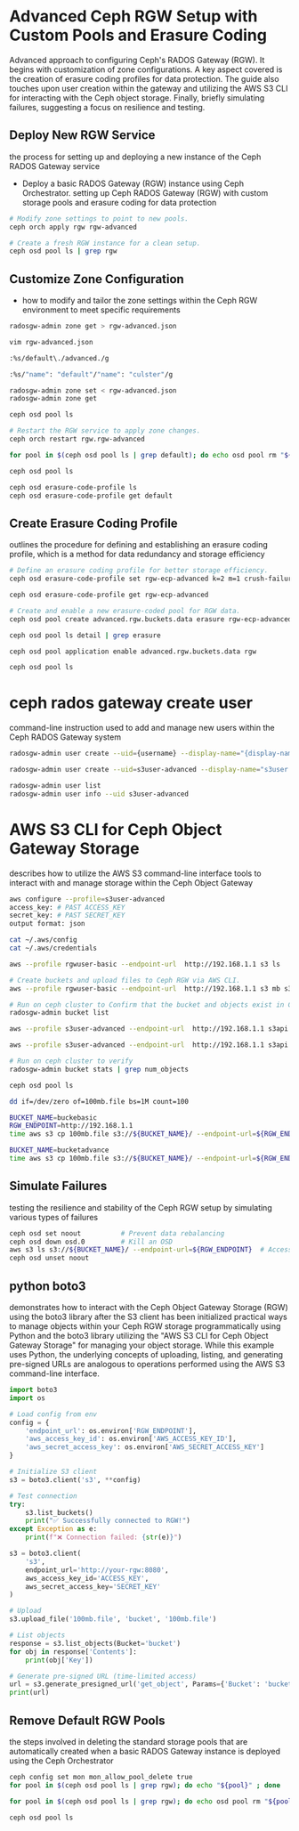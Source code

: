 # Advanced Ceph RGW Setup with Custom Pools and Erasure Coding

Advanced approach to configuring Ceph's RADOS Gateway (RGW). It begins with customization of zone configurations. A key aspect covered is the creation of erasure coding profiles for data protection. The guide also touches upon user creation within the gateway and utilizing the AWS S3 CLI for interacting with the Ceph object storage. Finally, briefly simulating failures, suggesting a focus on resilience and testing.



## Deploy New RGW Service
the process for setting up and deploying a new instance of the Ceph RADOS Gateway service
- Deploy a basic RADOS Gateway (RGW) instance using Ceph Orchestrator.
setting up Ceph RADOS Gateway (RGW) with custom storage pools and erasure coding for data protection

```sh
# Modify zone settings to point to new pools.
ceph orch apply rgw rgw-advanced

# Create a fresh RGW instance for a clean setup.
ceph osd pool ls | grep rgw
```

## Customize Zone Configuration

- how to modify and tailor the zone settings within the Ceph RGW environment to meet specific requirements

```sh
radosgw-admin zone get > rgw-advanced.json

vim rgw-advanced.json

:%s/default\./advanced./g

:%s/"name": "default"/"name": "culster"/g

radosgw-admin zone set < rgw-advanced.json
radosgw-admin zone get

ceph osd pool ls

# Restart the RGW service to apply zone changes.
ceph orch restart rgw.rgw-advanced

for pool in $(ceph osd pool ls | grep default); do echo osd pool rm "${pool}" "${pool}" --yes-i-really-really-mean-it ; done

ceph osd pool ls
```

```sh
ceph osd erasure-code-profile ls
ceph osd erasure-code-profile get default
```

## Create Erasure Coding Profile

outlines the procedure for defining and establishing an erasure coding profile, which is a method for data redundancy and storage efficiency

```sh
# Define an erasure coding profile for better storage efficiency.
ceph osd erasure-code-profile set rgw-ecp-advanced k=2 m=1 crush-failure-domain=host

ceph osd erasure-code-profile get rgw-ecp-advanced

# Create and enable a new erasure-coded pool for RGW data.
ceph osd pool create advanced.rgw.buckets.data erasure rgw-ecp-advanced

ceph osd pool ls detail | grep erasure

ceph osd pool application enable advanced.rgw.buckets.data rgw

ceph osd pool ls
``` 


# ceph rados gateway create user

command-line instruction used to add and manage new users within the Ceph RADOS Gateway system

```sh
radosgw-admin user create --uid={username} --display-name="{display-name}" 

radosgw-admin user create --uid=s3user-advanced --display-name="s3user Adv" 

radosgw-admin user list
radosgw-admin user info --uid s3user-advanced


```

# AWS S3 CLI for Ceph Object Gateway Storage

describes how to utilize the AWS S3 command-line interface tools to interact with and manage storage within the Ceph Object Gateway

```sh
aws configure --profile=s3user-advanced
access_key: # PAST ACCESS_KEY
secret_key: # PAST SECRET_KEY
output format: json

cat ~/.aws/config
cat ~/.aws/credentials
```

```sh
aws --profile rgwuser-basic --endpoint-url  http://192.168.1.1 s3 ls

# Create buckets and upload files to Ceph RGW via AWS CLI.
aws --profile rgwuser-basic --endpoint-url  http://192.168.1.1 s3 mb s3://bucketadvance

# Run on ceph cluster to Confirm that the bucket and objects exist in Ceph directly.
radosgw-admin bucket list 

aws --profile s3user-advanced --endpoint-url  http://192.168.1.1 s3api put-object --bucket bucketadvance

aws --profile s3user-advanced --endpoint-url  http://192.168.1.1 s3api list-object --bucket bucketadvance --key testfile --body /var/www/objects    

# Run on ceph cluster to verify
radosgw-admin bucket stats | grep num_objects
```

```sh
ceph osd pool ls
```

```sh
dd if=/dev/zero of=100mb.file bs=1M count=100

BUCKET_NAME=buckebasic
RGW_ENDPOINT=http://192.168.1.1
time aws s3 cp 100mb.file s3://${BUCKET_NAME}/ --endpoint-url=${RGW_ENDPOINT}

BUCKET_NAME=bucketadvance
time aws s3 cp 100mb.file s3://${BUCKET_NAME}/ --endpoint-url=${RGW_ENDPOINT}
```


## Simulate Failures

 testing the resilience and stability of the Ceph RGW setup by simulating various types of failures

```sh
ceph osd set noout          # Prevent data rebalancing
ceph osd down osd.0         # Kill an OSD
aws s3 ls s3://${BUCKET_NAME}/ --endpoint-url=${RGW_ENDPOINT}  # Access still works
ceph osd unset noout

```



## python boto3
demonstrates how to interact with the Ceph Object Gateway Storage (RGW) using the boto3 library after the S3 client has been initialized
 practical ways to manage objects within your Ceph RGW storage programmatically using Python and the boto3 library
 utilizing the "AWS S3 CLI for Ceph Object Gateway Storage" for managing your object storage. While this example uses Python, the underlying concepts of uploading, listing, and generating pre-signed URLs are analogous to operations performed using the AWS S3 command-line interface.

```py
import boto3
import os

# Load config from env
config = {
    'endpoint_url': os.environ['RGW_ENDPOINT'],
    'aws_access_key_id': os.environ['AWS_ACCESS_KEY_ID'],
    'aws_secret_access_key': os.environ['AWS_SECRET_ACCESS_KEY']
}

# Initialize S3 client
s3 = boto3.client('s3', **config)

# Test connection
try:
    s3.list_buckets()
    print("✅ Successfully connected to RGW!")
except Exception as e:
    print(f"❌ Connection failed: {str(e)}")

s3 = boto3.client(
    's3',
    endpoint_url='http://your-rgw:8080',
    aws_access_key_id='ACCESS_KEY',
    aws_secret_access_key='SECRET_KEY'
)

# Upload
s3.upload_file('100mb.file', 'bucket', '100mb.file')

# List objects
response = s3.list_objects(Bucket='bucket')
for obj in response['Contents']:
    print(obj['Key'])

# Generate pre-signed URL (time-limited access)
url = s3.generate_presigned_url('get_object', Params={'Bucket': 'bucket', 'Key': '100mb.file'}, ExpiresIn=3600)
print(url)
```





## Remove Default RGW Pools


the steps involved in deleting the standard storage pools that are automatically created when a basic RADOS Gateway instance is deployed using the Ceph Orchestrator

```sh
ceph config set mon mon_allow_pool_delete true
for pool in $(ceph osd pool ls | grep rgw); do echo "${pool}" ; done

for pool in $(ceph osd pool ls | grep rgw); do echo osd pool rm "${pool}" "${pool}" --yes-i-really-really-mean-it ; done

ceph osd pool ls
``` 

